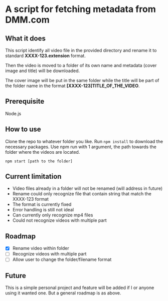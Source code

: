 # A script for fetching metadata from DMM.com

## What it does

This script identify all video file in the provided directory and rename it to standard **XXXX-123.extension** format.

Then the video is moved to a folder of its own name and metadata (cover image and title) will be downloaded.

The cover image will be put in the same folder while the title will be part of the folder name in the format **[XXXX-123]TITLE_OF_THE_VIDEO**.

## Prerequisite

Node.js

## How to use

Clone the repo to whatever folder you like.
Run `npm install` to download the necessary packages.
Use npm run with 1 argument, the path towards the folder where the videos are located.

```
npm start [path to the folder]
```

## Current limitation

- Video files already in a folder will not be renamed (will address in future)
- Rename could only recognize file that contain string that match the XXXX-123 format
- The format is currently fixed
- Error handling is still not ideal
- Can currently only recognize mp4 files
- Could not recognize videos with multiple part

## Roadmap

- [x] Rename video within folder
- [ ] Recognize videos with multiple part
- [ ] Allow user to change the folder/filename format

## Future

This is a simple personal project and feature will be added if I or anyone using it wanted one.
But a general roadmap is as above.
